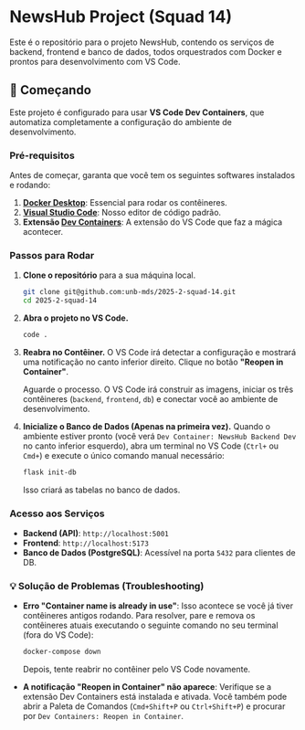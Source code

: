 # NewsHub Project (Squad 14)

Este é o repositório para o projeto NewsHub, contendo os serviços de backend, frontend e banco de dados, todos orquestrados com Docker e prontos para desenvolvimento com VS Code.

## 🚀 Começando

Este projeto é configurado para usar **VS Code Dev Containers**, que automatiza completamente a configuração do ambiente de desenvolvimento.

### Pré-requisitos

Antes de começar, garanta que você tem os seguintes softwares instalados e rodando:

1.  **[Docker Desktop](https://www.docker.com/products/docker-desktop/)**: Essencial para rodar os contêineres.
2.  **[Visual Studio Code](https://code.visualstudio.com/)**: Nosso editor de código padrão.
3.  **Extensão [Dev Containers](https://marketplace.visualstudio.com/items?itemName=ms-vscode-remote.remote-containers)**: A extensão do VS Code que faz a mágica acontecer.

### Passos para Rodar

1.  **Clone o repositório** para a sua máquina local.
    ```bash
    git clone git@github.com:unb-mds/2025-2-squad-14.git
    cd 2025-2-squad-14
    ```

2.  **Abra o projeto no VS Code.**
    ```bash
    code .
    ```

3.  **Reabra no Contêiner.** O VS Code irá detectar a configuração e mostrará uma notificação no canto inferior direito. Clique no botão **"Reopen in Container"**.

    Aguarde o processo. O VS Code irá construir as imagens, iniciar os três contêineres (`backend`, `frontend`, `db`) e conectar você ao ambiente de desenvolvimento.

4.  **Inicialize o Banco de Dados (Apenas na primeira vez).**
    Quando o ambiente estiver pronto (você verá `Dev Container: NewsHub Backend Dev` no canto inferior esquerdo), abra um terminal no VS Code (`Ctrl+` ou `Cmd+`) e execute o único comando manual necessário:
    ```bash
    flask init-db
    ```
    Isso criará as tabelas no banco de dados.

### Acesso aos Serviços

-   **Backend (API)**: `http://localhost:5001`
-   **Frontend**: `http://localhost:5173`
-   **Banco de Dados (PostgreSQL)**: Acessível na porta `5432` para clientes de DB.

### 💡 Solução de Problemas (Troubleshooting)

-   **Erro "Container name is already in use"**:
    Isso acontece se você já tiver contêineres antigos rodando. Para resolver, pare e remova os contêineres atuais executando o seguinte comando no seu terminal (fora do VS Code):
    ```bash
    docker-compose down
    ```
    Depois, tente reabrir no contêiner pelo VS Code novamente.

-   **A notificação "Reopen in Container" não aparece**:
    Verifique se a extensão Dev Containers está instalada e ativada. Você também pode abrir a Paleta de Comandos (`Cmd+Shift+P` ou `Ctrl+Shift+P`) e procurar por `Dev Containers: Reopen in Container`.